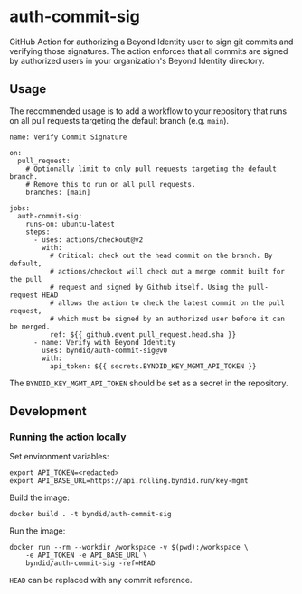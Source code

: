 # auth-commit-sig

GitHub Action for authorizing a Beyond Identity user to sign git commits and
verifying those signatures. The action enforces that all commits are signed by
authorized users in your organization's Beyond Identity directory.

## Usage

The recommended usage is to add a workflow to your repository that runs on all
pull requests targeting the default branch (e.g. `main`).

```
name: Verify Commit Signature

on:
  pull_request:
    # Optionally limit to only pull requests targeting the default branch.
    # Remove this to run on all pull requests.
    branches: [main]

jobs:
  auth-commit-sig:
    runs-on: ubuntu-latest
    steps:
      - uses: actions/checkout@v2
        with:
          # Critical: check out the head commit on the branch. By default,
          # actions/checkout will check out a merge commit built for the pull
          # request and signed by Github itself. Using the pull-request HEAD
          # allows the action to check the latest commit on the pull request,
          # which must be signed by an authorized user before it can be merged.
          ref: ${{ github.event.pull_request.head.sha }}
      - name: Verify with Beyond Identity
        uses: byndid/auth-commit-sig@v0
        with:
          api_token: ${{ secrets.BYNDID_KEY_MGMT_API_TOKEN }}
```

The `BYNDID_KEY_MGMT_API_TOKEN` should be set as a secret in the repository.


## Development

### Running the action locally

Set environment variables:

```
export API_TOKEN=<redacted>
export API_BASE_URL=https://api.rolling.byndid.run/key-mgmt
```

Build the image:

```
docker build . -t byndid/auth-commit-sig
```

Run the image:

```
docker run --rm --workdir /workspace -v $(pwd):/workspace \
    -e API_TOKEN -e API_BASE_URL \
    byndid/auth-commit-sig -ref=HEAD
```

`HEAD` can be replaced with any commit reference.
